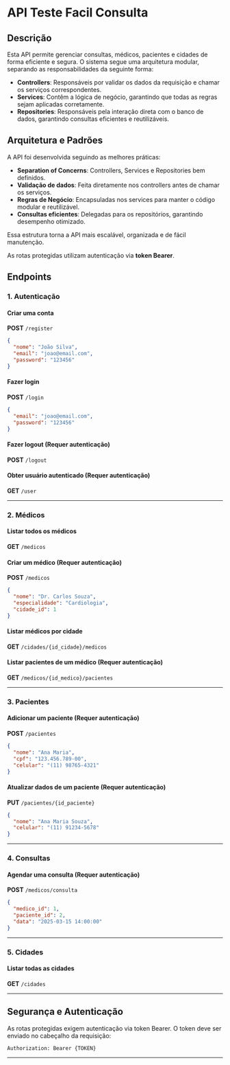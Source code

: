 # API Teste Facil Consulta

## Descrição
Esta API permite gerenciar consultas, médicos, pacientes e cidades de forma eficiente e segura.
O sistema segue uma arquitetura modular, separando as responsabilidades da seguinte forma:

- **Controllers**: Responsáveis por validar os dados da requisição e chamar os serviços correspondentes.
- **Services**: Contêm a lógica de negócio, garantindo que todas as regras sejam aplicadas corretamente.
- **Repositories**: Responsáveis pela interação direta com o banco de dados, garantindo consultas eficientes e reutilizáveis.

## Arquitetura e Padrões
A API foi desenvolvida seguindo as melhores práticas:
- **Separation of Concerns**: Controllers, Services e Repositories bem definidos.
- **Validação de dados**: Feita diretamente nos controllers antes de chamar os serviços.
- **Regras de Negócio**: Encapsuladas nos services para manter o código modular e reutilizável.
- **Consultas eficientes**: Delegadas para os repositórios, garantindo desempenho otimizado.

Essa estrutura torna a API mais escalável, organizada e de fácil manutenção.

As rotas protegidas utilizam autenticação via **token Bearer**.

## Endpoints

### 1. Autenticação

#### Criar uma conta
**POST** `/register`
```json
{
  "nome": "João Silva",
  "email": "joao@email.com",
  "password": "123456"
}
```

#### Fazer login
**POST** `/login`
```json
{
  "email": "joao@email.com",
  "password": "123456"
}
```

#### Fazer logout (Requer autenticação)
**POST** `/logout`

#### Obter usuário autenticado (Requer autenticação)
**GET** `/user`

---

### 2. Médicos

#### Listar todos os médicos
**GET** `/medicos`

#### Criar um médico (Requer autenticação)
**POST** `/medicos`
```json
{
  "nome": "Dr. Carlos Souza",
  "especialidade": "Cardiologia",
  "cidade_id": 1
}
```

#### Listar médicos por cidade
**GET** `/cidades/{id_cidade}/medicos`

#### Listar pacientes de um médico (Requer autenticação)
**GET** `/medicos/{id_medico}/pacientes`

---

### 3. Pacientes

#### Adicionar um paciente (Requer autenticação)
**POST** `/pacientes`
```json
{
  "nome": "Ana Maria",
  "cpf": "123.456.789-00",
  "celular": "(11) 98765-4321"
}
```

#### Atualizar dados de um paciente (Requer autenticação)
**PUT** `/pacientes/{id_paciente}`
```json
{
  "nome": "Ana Maria Souza",
  "celular": "(11) 91234-5678"
}
```

---

### 4. Consultas

#### Agendar uma consulta (Requer autenticação)
**POST** `/medicos/consulta`
```json
{
  "medico_id": 1,
  "paciente_id": 2,
  "data": "2025-03-15 14:00:00"
}
```

---

### 5. Cidades

#### Listar todas as cidades
**GET** `/cidades`

---

## Segurança e Autenticação
As rotas protegidas exigem autenticação via token Bearer. O token deve ser enviado no cabeçalho da requisição:
```
Authorization: Bearer {TOKEN}
```

---



